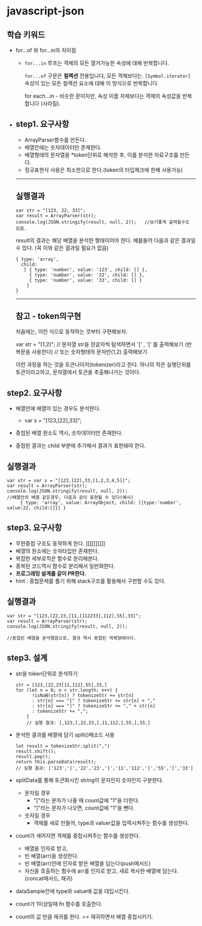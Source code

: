 # javascript-json



## 학습 키워드

- for...of 와 for...in의 차이점

  - `for...in` 루프는 객체의 모든 열거가능한 속성에 대해 반복합니다.

    `for...of` 구문은 **컬렉션** 전용입니다, 모든 객체보다는. `[Symbol.iterator]` 속성이 있는 모든 컬렉션 요소에 대해 이 방식으로 반복합니다.

    for each...in - 비슷한 문이지만, 속성 이름 자체보다는 객체의 속성값을 반복합니다 (사라짐).

     





- ## step1. 요구사항

  - ArrayParser함수를 만든다.
  - 배열안에는 숫자데이터만 존재한다.
  - 배열형태의 문자열을 *token단위로 해석한 후, 이를 분석한 자료구조를 만든다.
  - 정규표현식 사용은 최소한으로 한다.(token의 타입체크에 한해 사용가능)

  ------

  ## 실행결과

  ```
  var str = "[123, 22, 33]";
  var result = ArrayParser(str);
  console.log(JSON.stringify(result, null, 2));   //보기좋게 출력할수도 있음.
  ```

  result의 결과는 해당 배열을 분석한 형태이어야 한다. 예를들어 다음과 같은 결과일 수 있다. (꼭 이와 같은 결과일 필요가 없음)

  ```
  { type: 'array',
    child: 
     [ { type: 'number', value: '123', child: [] },
       { type: 'number', value: '22', child: [] },
       { type: 'number', value: '33', child: [] } 
      ] 
  }
  ```

  ------

  ## 참고 - token의구현

  처음에는, 이런 식으로 동작하는 것부터 구현해보자.

  var str = "[1,2]"; // 문자열 str을 한글자씩 탐색하면서 '[' , ']' 를 출력해보기 (반복문을 사용한다) // 또는 숫자형태의 문자만(1,2) 출력해보기

  이런 과정을 하는 것을 토큰나이저(tokenizer)라고 한다. 하나의 작은 실행단위를 토큰이라고하고, 문자열에서 토큰을 추출해나가는 것이다.



## step2. 요구사항

- 배열안에 배열이 있는 경우도 분석한다.
  - var s = "[123,[22],33]";

- 중첩된 배열 원소도 역시, 숫자데이터만 존재한다. 
- 중첩된 결과는 child 부분에 추가해서 결과가 표현돼야 한다.



## 실행결과

```
var str = var s = "[123,[22],33,[1,2,3,4,5]]";
var result = ArrayParser(str);
console.log(JSON.stringify(result, null, 2));
//배열안의 배열 같은경우, 다음과 같이 표현될 수 있다(예시)
     { type: 'array', value: ArrayObject, child: [{type:'number', value:22, child:[]}] }
```



## step3. 요구사항

- 무한중첩 구조도 동작하게 한다. [[[[[]]]]]
- 배열의 원소에는 숫자타입만 존재한다.
- 복잡한 세부로직은 함수로 분리해본다.
- 중복된 코드역시 함수로 분리해서 일반화한다.
- **프로그래밍 설계를 같이 PR한다.**
- hint : 중첩문제를 풀기 위해 stack구조를 활용해서 구현할 수도 있다. 

## 실행결과

```
var str = "[123,[22,23,[11,[112233],112],55],33]";
var result = ArrayParser(str);
console.log(JSON.stringify(result, null, 2)); 

//중첩된 배열을 분석했음으로, 결과 역시 중첩된 객체형태이다.
```



## step3. 설계

- str을 token단위로 분석하기

  ```
  str = [123,[22,23[11,112],55],33,]
  for (let n = 0; n < str.length; n++) {
        !isNaN(str[n]) ? tokenizeStr += str[n]
        : str[n] === "[" ? tokenizeStr += str[n] + ","
        : str[n] === "]" ? tokenizeStr += "," + str[n]
        : tokenizeStr += ",";
      }
      // 실행 결과: [,123,[,22,23,[,11,112,],55,],33,]
  ```



- 분석한 결과를 배열에 담기 split()메소드 사용

  ```
  let result = tokenizeStr.split(",")
  result.shift();
  result.pop();
  return this.parseData(result);
  // 실행 결과: ['123','[','22','23','[','11','112',']','55',']','33']
  ```
  

- splitData를 통해 토큰화시킨 string이 문자인지 숫자인지 구분한다.

  - 문자일 경우
    - "["라는 문자가 나올 때 count값에 "1"을 더한다.
    - "]"라는 문자가 나오면, count값에 "1"을 뺀다.
  - 숫자일 경우
    - 객체를 새로 만들어, type과 valuer값을 입력시켜주는 함수를 생성한다.

- count가 세어지면 객체를 중첩시켜주는 함수를 생성한다.

  - 배열을 인자로 받고, 
  - 빈 배열(arr)을 생성한다.
  - 빈 배열(arr)안에 인자로 받은 배열을 담는다(push메서드)
  - 자신을 호출하는 함수에 arr를 인자로 받고, 새로 복사한 배열에 담는다.(concat메서드, 재귀)

- dataSample안에 type와 value에 값을 대입시킨다.

- count가 1이상일때 fn 함수를 호출한다.

- count의 값 만큼 재귀를 한다.  => 재귀하면서 배열 중첩시키기.
